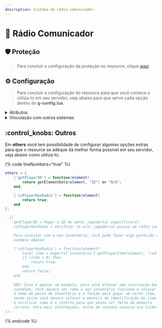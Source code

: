 ```yaml
---
description: Sistema de rádio comunicador.
---
```


# 🛒 Rádio Comunicador

## :shield: Proteção

> Para concluir a configuração da proteção no resource, clique [aqui](../suporte/protecao/).

## :gear: Configuração

> Para concluir a configuração do resource para que você comece a utiliza-lo em seu servidor, veja abaixo para que serve cada opção dentro do **g-config.lua**.

<details>

<summary>Atributos</summary>

{% code lineNumbers="true" %}
```lua
['attributes'] = {
    hud = { -- Configurações da interface do seu servidor.
        use = true, -- Opção para aparecer / sumir a interface (hud, velocimetro e minimapa) do seu servidor (true para sim e false para não).
        showHud = function(element, state) -- função para aparecer / sumir a interface (hud, velocimetro e minimapa).
            setPlayerHudComponentVisible("all", state); -- element = jogador que está abrindo o celular /// state = true para aparecer a interface ou false para sumir a interface.
            return;
        end 
    },

    open = "radio", -- Comando para abrir o rádio.
    health = 10, -- Vida mínima para utilizar o rádio comunicador.

    webhook = { -- Logs de entrada / saída da rádio.
        use = true, -- Opção para utilizar ou não as logs no Discord.
        link = "" -- Link da webhook do Discord.
    },

    object = { -- Configurações do objeto.
        use = true, -- Opção para utilizar ou não o objeto do rádio comunicador (true para sim e false para não).
        model = 1429 -- ID do modelo que o objeto do rádio comunicador irá ficar.
    },

    frequencys = { -- Configurações das frequências ([Frequencia] = {"Permissões"}).
        [190] = {"Console", "Policial"},
        [192] = {"Console", "Samu"},
        [1] = {"Console", "Admin"},
    }
}
```
{% endcode %}

Acima, vocês irão ver a configuração do sistema e logo abaixo a explicação de cada opção da configuração.

### Gerenciar rádio comunicador

Para configurar as verificações que o player tem que cumprir para poder utilizar o rádio, você deverá alterar o comando para algum de seu gosto e alterar a vida mínima para utilizar o rádio comunicador, como mostra no exemplo abaixo:

{% code lineNumbers="true" %}
```lua
--[[
 Caso o(a) jogador(a) utilize o comando abaixo, ela irá abrir o
 rádio comunicador, porém para que ela possa concluir essa
 abertura, o mesmo tem que ter mais que X de vida (que iremos
 definir logo após a quantidade necessária).
]]--

open = "radio",

--[[
 Abaixo você pode ver que a quantidade de vida mínima para abrir
 o rádio comunicador é 10, caso o(a) jogador(a) não tenha essa
 quantia ou mais, ele não irá conseguir abrir o rádio comunicador.
]]--

health = 10,
```
{% endcode %}

### Webhook

Logs do Discord para mostrar quem entrou ou saiu de alguma frequência no rádio comunicador.

</details>

<details>

<summary>Vinculação com outros sistemas</summary>

Para vincular o rádio comunicador com outros sistemas, você poderá utilizar o element data "frequency", o mesmo retorna a frequência que o(a) jogador(a) está, e caso o mesmo não esteja em nenhuma, ele irá retornar "nil".

{% code lineNumbers="true" %}
```lua
getElementData(jogador, "frequency")

jogador = O "jogador" é o elemento que você quer saber a frequência,
no caso seria um(a) jogador(a) do seu servidor.

results:

INT - Se retornar algum número, é por que o mesmo está em uma frequência,
e a mesma foi retornada para você.

NIL - Se retornar NIL é por que o mesmo não está em nenhuma frequência e
nem está utilizando o rádio comunicador.
```
{% endcode %}

</details>

## :control\_knobs: Outros

Em **others** você tem possibilidade de configurar algumas opções extras para que o resource se adeque da melhor forma possível em seu servidor, veja abaixo como utiliza-lo;

{% code lineNumbers="true" %}
```lua
others = {
    ['getPlayerID'] = function(element)
        return getElementData(element, "ID") or "N/A";
    end,

    ['isPlayerHasRadio'] = function(element)
        return true;
    end
};

--[[
    getPlayerID = Pegar o ID de um(a) jogador(a) específico(a).
    isPlayerHasRadio = Verificar se o(a) jogador(a) possui um rádio comunicador.

    Para vincular com o seu inventário, você pode fazer algo parecido com o
    exemplo abaixo:

    ['isPlayerHasRadio'] = function(element)
        local item = exports['inventario']:getPlayerItem(element, "radio");
        if (item > 0) then
            return true;
        end
        return false;
    end   
    
    OBS: Esse é apenas um exemplo, para você efetuar uma vinculação bem
    sucedida, você deverá ver como o seu inventário funciona e colocar 
    o nome da pasta do inventário e a função para pegar um certo item,
    sendo assim você deverá colocar a maneira de identificação do item
    e verificar como é o retorno para que possa ser feito da maneira 
    correta. Para mais informações, entre em contato conosco via ticket. 
]]--
```
{% endcode %}
